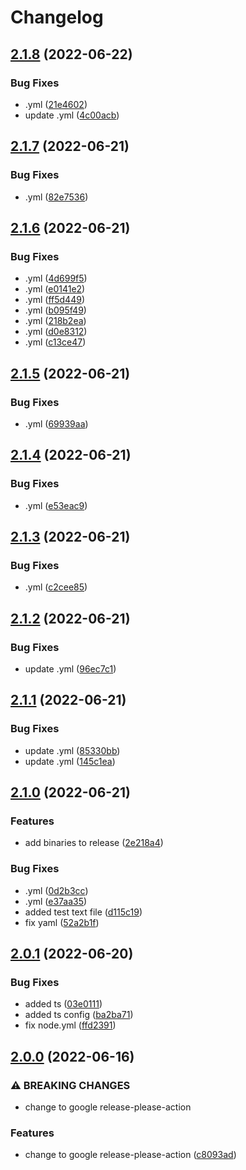 # Changelog

## [2.1.8](https://github.com/samoldham/testcli/compare/v2.1.7...v2.1.8) (2022-06-22)


### Bug Fixes

* .yml ([21e4602](https://github.com/samoldham/testcli/commit/21e4602b65b80dedfc6030097844ca7059d8253f))
* update .yml ([4c00acb](https://github.com/samoldham/testcli/commit/4c00acb377642e8251496825fbcffa1d0a8efc79))

## [2.1.7](https://github.com/samoldham/testcli/compare/v2.1.6...v2.1.7) (2022-06-21)


### Bug Fixes

* .yml ([82e7536](https://github.com/samoldham/testcli/commit/82e7536aa3a17232247535b189cb182f375b8f62))

## [2.1.6](https://github.com/samoldham/testcli/compare/v2.1.5...v2.1.6) (2022-06-21)


### Bug Fixes

* .yml ([4d699f5](https://github.com/samoldham/testcli/commit/4d699f5d26fbf1095f4ea5c38b5e4d0682b0c628))
* .yml ([e0141e2](https://github.com/samoldham/testcli/commit/e0141e2521e8d4d2c781055b55e1a77c6d899a4c))
* .yml ([ff5d449](https://github.com/samoldham/testcli/commit/ff5d449c139e72f9844bf22901e8c5dd204ca998))
* .yml ([b095f49](https://github.com/samoldham/testcli/commit/b095f490ba05b4e3992dbe2227042a62482de000))
* .yml ([218b2ea](https://github.com/samoldham/testcli/commit/218b2eac235629d666043941edbdc565112d2df4))
* .yml ([d0e8312](https://github.com/samoldham/testcli/commit/d0e83122286775be301d3346f029cea9fc08b704))
* .yml ([c13ce47](https://github.com/samoldham/testcli/commit/c13ce4744186efca2e36527ba2ddeaea5be17c3e))

## [2.1.5](https://github.com/samoldham/testcli/compare/v2.1.4...v2.1.5) (2022-06-21)


### Bug Fixes

* .yml ([69939aa](https://github.com/samoldham/testcli/commit/69939aa1246554fe235c62a02fe91c221081ae0f))

## [2.1.4](https://github.com/samoldham/testcli/compare/v2.1.3...v2.1.4) (2022-06-21)


### Bug Fixes

* .yml ([e53eac9](https://github.com/samoldham/testcli/commit/e53eac96f93b3d119cf37ae2b58df28e49f0a7a4))

## [2.1.3](https://github.com/samoldham/testcli/compare/v2.1.2...v2.1.3) (2022-06-21)


### Bug Fixes

* .yml ([c2cee85](https://github.com/samoldham/testcli/commit/c2cee852cac6f2a0e4baeb0157d66df39e9b47fe))

## [2.1.2](https://github.com/samoldham/testcli/compare/v2.1.1...v2.1.2) (2022-06-21)


### Bug Fixes

* update .yml ([96ec7c1](https://github.com/samoldham/testcli/commit/96ec7c1686fec3ddbc3e32ef29d6178eafc3f9b7))

## [2.1.1](https://github.com/samoldham/testcli/compare/v2.1.0...v2.1.1) (2022-06-21)


### Bug Fixes

* update .yml ([85330bb](https://github.com/samoldham/testcli/commit/85330bbae8fd3d1781427a9826d586667a9dcc2b))
* update .yml ([145c1ea](https://github.com/samoldham/testcli/commit/145c1ea9dace9d688749af5e706502c7ca803dc3))

## [2.1.0](https://github.com/samoldham/testcli/compare/v2.0.1...v2.1.0) (2022-06-21)


### Features

* add binaries to release ([2e218a4](https://github.com/samoldham/testcli/commit/2e218a4642cd21153b04a7530e7999b789226be2))


### Bug Fixes

* .yml ([0d2b3cc](https://github.com/samoldham/testcli/commit/0d2b3cc6131c31c373a373f2aff923c15ef169c1))
* .yml ([e37aa35](https://github.com/samoldham/testcli/commit/e37aa3596c3cacb246702503a277dffcf31e5561))
* added test text file ([d115c19](https://github.com/samoldham/testcli/commit/d115c19bc9805d78824b5445d29a0834fab4ba2f))
* fix yaml ([52a2b1f](https://github.com/samoldham/testcli/commit/52a2b1f35018d56f25682b8fda599b43148e5fcc))

## [2.0.1](https://github.com/samoldham/testcli/compare/v2.0.0...v2.0.1) (2022-06-20)


### Bug Fixes

* added ts ([03e0111](https://github.com/samoldham/testcli/commit/03e011140a266a7971fd3111e4a50c4229d24e21))
* added ts config ([ba2ba71](https://github.com/samoldham/testcli/commit/ba2ba7180cb3f0b851fedf799b4127f5a2194ee5))
* fix node.yml ([ffd2391](https://github.com/samoldham/testcli/commit/ffd239123ca75ac9ef4923d368b20828a9dd759e))

## [2.0.0](https://github.com/samoldham/testcli/compare/v1.2.0...v2.0.0) (2022-06-16)


### ⚠ BREAKING CHANGES

* change to google release-please-action

### Features

* change to google release-please-action ([c8093ad](https://github.com/samoldham/testcli/commit/c8093ade8fba1089f0c2fa834f81bddf2ced6e59))
